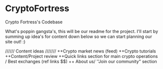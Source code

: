 # CryptoFortress
Crypto Fortress's Codebase


What's poppin gangsta's, this will be our readme for the project. I'll start by summing up idea's for content down below so we can start planning our site out! :)



////// Content ideas ///////
++Crypto market news (feed)
++Crypto tutorials
++Content/Project review
++Quick links section for main crypto operations / Best exchanges (ref links $$)
++ About us/ ''Join our community" section


